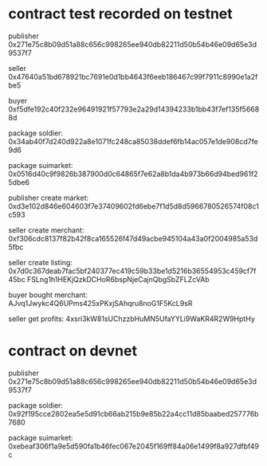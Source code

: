 # contract test recorded on testnet

publisher 0x271e75c8b09d51a88c656c998265ee940db82211d50b54b46e09d65e3d9537f7

seller 0x47640a51bd678921bc7691e0d1bb4643f6eeb186467c99f7911c8990e1a2fbe5

buyer 0xf5dfe192c40f232e96491921f57793e2a29d14394233b1bb43f7ef135f56688d

package soldier: 0x34ab40f7d240d922a8e1071fc248ca85038ddef6fb14ac057e1de908cd7fe9d6

package suimarket: 0x0516d40c9f9826b387900d0c64865f7e62a8b1da4b973b66d94bed961f25dbe6

publisher create market: 0xd3e102d846e604603f7e37409602fd6ebe7f1d5d8d5966780526574f08c1c593

seller create merchant: 0xf306cdc8137f82b42f8ca165526f47d49acbe945104a43a0f2004985a53d5fbc

seller create listing: 0x7d0c367deab7fac5bf240377ec419c59b33be1d5216b36554953c459cf7f45bc FSLng1h1HEKjQzkDCHoR6bspNjeCajnQbgSbZFLZcVAb

buyer bought merchant: AJvq1Jwykc4Q6UPms425xPKxjSAhqru8noG1F5KcL9sR

seller get profits: 4xsri3kW81sUChzzbHuMN5UfaYYLi9WaKR4R2W9HptHy

# contract on devnet

publisher 0x271e75c8b09d51a88c656c998265ee940db82211d50b54b46e09d65e3d9537f7

package soldier: 0x92f195cce2802ea5e5d91cb66ab215b9e85b22a4cc11d85baabed257776b7680

package suimarket: 0xebeaf306f1a9e5d590fa1b46fec067e2045f169ff84a06e1499f8a927dfbf49c